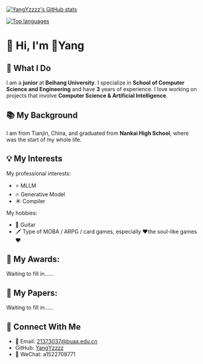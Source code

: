 [![YangYzzzz's GitHub stats](https://github-readme-stats.vercel.app/api?username=YangYzzzz&show_icons=true&theme=ambient_gradient)](https://github.com/anuraghazra/github-readme-stats)

[![Top languages](https://github-readme-mwendwa.vercel.app/api/top-langs/?username=YangYzzzz&layout=compact&count_private=true&theme=ambient_gradient)](#)
# 👋 Hi, I'm 🐑Yang

## 🚀 What I Do

I am a **junior** at **Beihang University**. I specialize in **School of Computer Science and Engineering** and have **3** years of experience. I love working on projects that involve **Computer Science & Artificial Intelligence**.

## 📚 My Background

I am from Tianjin, China, and graduated from **Nankai High School**, where was the start of my whole life.

## 💡 My Interests

My professional interests:
- ⭐ MLLM
- 🔥 Generative Model
- ☀️ Compiler

My hobbies:
- 🎸 Guitar
- 🗡️ Type of MOBA / ARPG / card games, especially ❤️the soul-like games❤️

## 🥇 My Awards:
Waiting to fill in......

## 📃 My Papers:
Waiting to fill in......

## 🔗 Connect With Me

- 📩 Email: 21373037@buaa.edu.cn
- <i class="fa fa-github"></i> GitHub: [YangYzzzz](https://github.com/YangYzzzz/)
- 💬 WeChat: a1522708771
<!---
YangYzzzz/YangYzzzz is a ✨ special ✨ repository because its `README.md` (this file) appears on your GitHub profile.
You can click the Preview link to take a look at your changes.
--->
